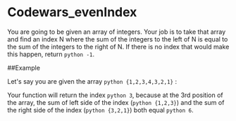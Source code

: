 # Codewars_evenIndex

You are going to be given an array of integers. Your job is to take that array and find an index N where the sum of the integers to the left of N is equal to the sum of the integers to the right of N. If there is no index that would make this happen, return ```python -1```.

##Example

Let's say you are given the array ```python {1,2,3,4,3,2,1}``` : 

Your function will return the index ```python 3```, because at the 3rd position of the array, the sum of left side of the index (```python {1,2,3}```) and the sum of the right side of the index (```python {3,2,1}```) both equal ```python 6```.
